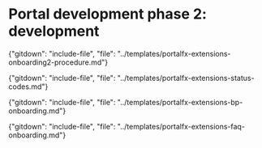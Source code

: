 # Portal development phase 2: development

{"gitdown": "include-file", "file": "../templates/portalfx-extensions-onboarding2-procedure.md"}
 
{"gitdown": "include-file", "file": "../templates/portalfx-extensions-status-codes.md"}

{"gitdown": "include-file", "file": "../templates/portalfx-extensions-bp-onboarding.md"}

{"gitdown": "include-file", "file": "../templates/portalfx-extensions-faq-onboarding.md"}


